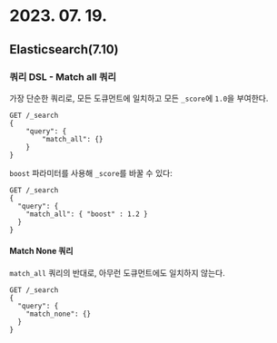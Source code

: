 # 2023. 07. 19.

## Elasticsearch(7.10)

### 쿼리 DSL - Match all 쿼리

가장 단순한 쿼리로, 모든 도큐먼트에 일치하고 모든 `_score`에 `1.0`을 부여한다.

```http
GET /_search
{
    "query": {
        "match_all": {}
    }
}
```

`boost` 파라미터를 사용해 `_score`를 바꿀 수 있다:

```http
GET /_search
{
  "query": {
    "match_all": { "boost" : 1.2 }
  }
}
```

#### Match None 쿼리

`match_all` 쿼리의 반대로, 아무런 도큐먼트에도 일치하지 않는다.

```http
GET /_search
{
  "query": {
    "match_none": {}
  }
}
```

